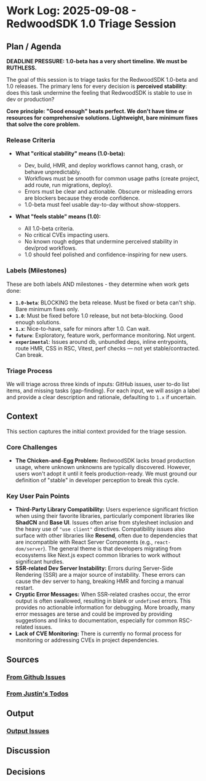 # Work Log: 2025-09-08 - RedwoodSDK 1.0 Triage Session

## Plan / Agenda

**DEADLINE PRESSURE: 1.0-beta has a very short timeline. We must be RUTHLESS.**

The goal of this session is to triage tasks for the RedwoodSDK 1.0-beta and 1.0 releases. The primary lens for every decision is **perceived stability**: does this task undermine the feeling that RedwoodSDK is stable to use in dev or production? 

**Core principle: "Good enough" beats perfect. We don't have time or resources for comprehensive solutions. Lightweight, bare minimum fixes that solve the core problem.**

### Release Criteria

- **What "critical stability" means (1.0-beta):**
    - Dev, build, HMR, and deploy workflows cannot hang, crash, or behave unpredictably.
    - Workflows must be smooth for common usage paths (create project, add route, run migrations, deploy).
    - Errors must be clear and actionable. Obscure or misleading errors are blockers because they erode confidence.
    - 1.0-beta must feel usable day-to-day without show-stoppers.

- **What "feels stable" means (1.0):**
    - All 1.0-beta criteria.
    - No critical CVEs impacting users.
    - No known rough edges that undermine perceived stability in dev/prod workflows.
    - 1.0 should feel polished and confidence-inspiring for new users.

### Labels (Milestones)

These are both labels AND milestones - they determine when work gets done:

- **`1.0-beta`**: BLOCKING the beta release. Must be fixed or beta can't ship. Bare minimum fixes only.
- **`1.0`**: Must be fixed before 1.0 release, but not beta-blocking. Good enough solutions.
- **`1.x`**: Nice-to-have, safe for minors after 1.0. Can wait.
- **`future`**: Exploratory, feature work, performance monitoring. Not urgent.
- **`experimental`**: Issues around db, unbundled deps, inline entrypoints, route HMR, CSS in RSC, Vitest, perf checks — not yet stable/contracted. Can break.

### Triage Process
We will triage across three kinds of inputs: GitHub issues, user to-do list items, and missing tasks (gap-finding). For each input, we will assign a label and provide a clear description and rationale, defaulting to `1.x` if uncertain.

## Context

This section captures the initial context provided for the triage session.

### Core Challenges
- **The Chicken-and-Egg Problem:** RedwoodSDK lacks broad production usage, where unknown unknowns are typically discovered. However, users won't adopt it until it feels production-ready. We must ground our definition of "stable" in developer perception to break this cycle.

### Key User Pain Points

- **Third-Party Library Compatibility:** Users experience significant friction when using their favorite libraries, particularly component libraries like **ShadCN** and **Base UI**. Issues often arise from stylesheet inclusion and the heavy use of `"use client"` directives. Compatibility issues also surface with other libraries like **Resend**, often due to dependencies that are incompatible with React Server Components (e.g., `react-dom/server`). The general theme is that developers migrating from ecosystems like Next.js expect common libraries to work without significant hurdles.
- **SSR-related Dev Server Instability:** Errors during Server-Side Rendering (SSR) are a major source of instability. These errors can cause the dev server to hang, breaking HMR and forcing a manual restart.
- **Cryptic Error Messages:** When SSR-related crashes occur, the error output is often swallowed, resulting in blank or `undefined` errors. This provides no actionable information for debugging. More broadly, many error messages are terse and could be improved by providing suggestions and links to documentation, especially for common RSC-related issues.
- **Lack of CVE Monitoring:** There is currently no formal process for monitoring or addressing CVEs in project dependencies.

## Sources

### [From Github Issues](./source-gh-issues.md)

### [From Justin's Todos](./source-gh-issues.md)

## Output

### [Output Issues](./output-issues.md)

## Discussion

## Decisions